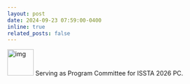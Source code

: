 ```yaml
---
layout: post
date: 2024-09-23 07:59:00-0400
inline: true
related_posts: false
---
```


<img src="../assets/img/new.png" alt="img" width="60"/> Serving as Program Committee  for ISSTA 2026 PC. <br>
